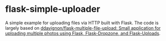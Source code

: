 # flask-simple-uploader

A simple example for uploading files via HTTP built with Flask. The code is largely based on [ddavignon/flask-multiple-file-upload: Small application for uploading multiple photos using Flask, Flask-Dropzone, and Flask-Uploads](https://github.com/ddavignon/flask-multiple-file-upload).
